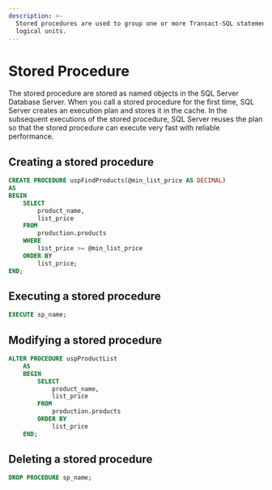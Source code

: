 ```yaml
---
description: >-
  Stored procedures are used to group one or more Transact-SQL statements into
  logical units.
---
```


# Stored Procedure

The stored procedure are stored as named objects in the SQL Server Database Server. When you call a stored procedure for the first time, SQL Server creates an execution plan and stores it in the cache. In the subsequent executions of the stored procedure, SQL Server reuses the plan so that the stored procedure can execute very fast with reliable performance.

## Creating a stored procedure

```sql
CREATE PROCEDURE uspFindProducts(@min_list_price AS DECIMAL)
AS
BEGIN
    SELECT
        product_name,
        list_price
    FROM 
        production.products
    WHERE
        list_price >= @min_list_price
    ORDER BY
        list_price;
END;
```

## Executing a stored procedure

```sql
EXECUTE sp_name;
```

## Modifying a stored procedure

```sql
ALTER PROCEDURE uspProductList
    AS
    BEGIN
        SELECT 
            product_name, 
            list_price
        FROM 
            production.products
        ORDER BY 
            list_price 
    END;
```

## Deleting a stored procedure

```sql
DROP PROCEDURE sp_name;
```

